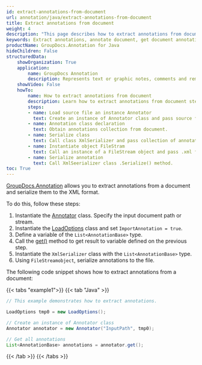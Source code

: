 ```yaml
---
id: extract-annotations-from-document
url: annotation/java/extract-annotations-from-document
title: Extract annotations from document
weight: 4
description: "This page describes how to extract annotations from document when collaborate, edit and annotate documents using GroupDocs.Annotation for Java."
keywords: Extract annotations, annotate document, get document annotations
productName: GroupDocs.Annotation for Java
hideChildren: False
structuredData:
    showOrganization: True
    application:    
        name: GroupDocs Annotation
        description: Represents text or graphic notes, comments and remarks attached to a specific part of the content of the document using Java
    showVideo: False
    howTo:
        name: How to extract annotations from document
        description: Learn how to extract annotations from document step by step
        steps:
        - name: Load source file an instance Annotator
          text: Create an instance of Annotator class and pass source file path as a constructor parameter. You may specify absolute or relative file path as per your requirements. 
        - name: Annotation class declaration
          text: Obtain annotations collection from document.
        - name: Serialize class
          text: Call class XmlSerializer and pass collection of annotations to it.
        - name: Instantiate object FileStram
          text: Call an instance of a FileStream object and pass .xml file with FileMode to it.
        - name: Serialize annotation
          text: Call XmlSeerializer class .Serialize() method.
toc: True
---
```

[GroupDocs.Annotation](https://products.groupdocs.com/annotation/java) allows you to extract annotations from a document and serialize them to the XML format.  

To do this, follow these steps:

1.   Instantiate the [Annotator](https://reference.groupdocs.com/java/annotation/com.groupdocs.annotation/Annotator) class. Specify the input document path or stream.
2.   Instantiate the [LoadOptions](https://reference.groupdocs.com/java/annotation/com.groupdocs.annotation/Annotator) class and set `ImportAnnotation = true`.
3.   Define a variable of the `List<AnnotationBase>` type.
4.   Call the [get()](https://reference.groupdocs.com/annotation/java/com.groupdocs.annotation/annotator/#get--) method to get result to variable defined on the previous step.
5.   Instantiate the `XmlSerializer` class with the `List<AnnotationBase>` type.
6.   Using `FileStreamobject`, serialize annotations to the file.

The following code snippet shows how to extract annotations from a document:

{{< tabs "example1">}}
{{< tab "Java" >}}
```java
// This example demonstrates how to extract annotations.

LoadOptions tmp0 = new LoadOptions();

// Create an instance of Annotator class
Annotator annotator = new Annotator("InputPath", tmp0);

// Get all annotations
List<AnnotationBase> annotations = annotator.get();
```
{{< /tab >}}
{{< /tabs >}}

